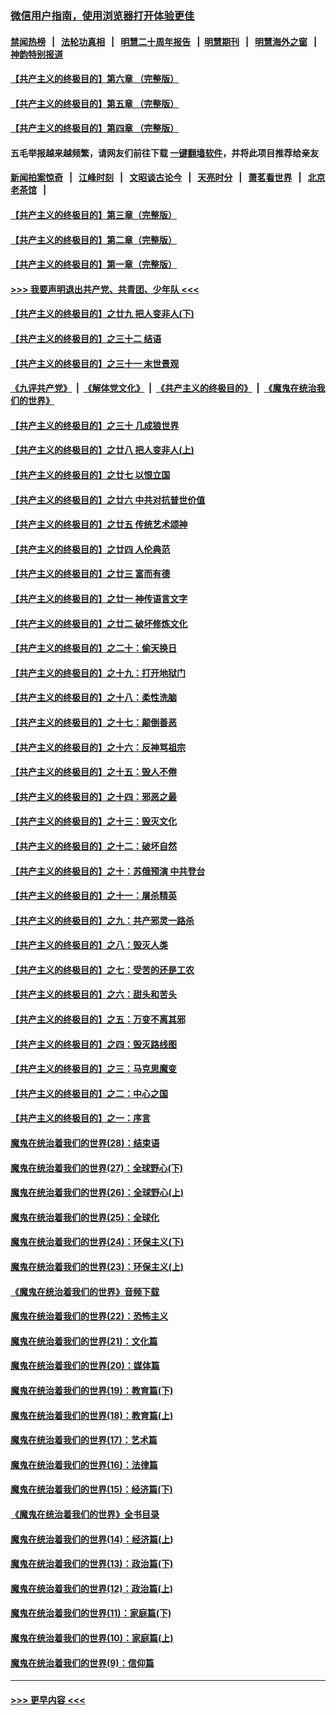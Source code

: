 ### [微信用户指南，使用浏览器打开体验更佳](https://github.com/gfw-breaker/banned-news1/blob/master/indexes/wechat-guide.md?t=0)
#### [禁闻热榜](热点新闻.md?t=0)  &nbsp;&nbsp;|&nbsp;&nbsp; [法轮功真相](https://github.com/gfw-breaker/truth/blob/master/README.md?t=0) &nbsp;&nbsp;|&nbsp;&nbsp; [明慧二十周年报告](https://github.com/gfw-breaker/mh-reports/blob/master/README.md?t=0) &nbsp;&nbsp;|&nbsp;&nbsp;[明慧期刊](https://github.com/gfw-breaker/mh-qikan) &nbsp;&nbsp;|&nbsp;&nbsp; [明慧海外之窗](https://github.com/gfw-breaker/mh-news/blob/master/README.md?t=0) &nbsp;&nbsp;|&nbsp;&nbsp; [神韵特别报道](https://github.com/gfw-breaker/mh-news/blob/master/shenyun.md?t=0)
#### [【共产主义的终极目的】第六章 （完整版）](../pages/nsc422/n11428913.md?t=02052033) 
#### [【共产主义的终极目的】第五章 （完整版）](../pages/nsc422/n11428912.md?t=02052033) 
#### [【共产主义的终极目的】第四章 （完整版）](../pages/nsc422/n11428907.md?t=02052033) 
#### 五毛举报越来越频繁，请网友们前往下载 [一键翻墙软件](https://github.com/gfw-breaker/ssr-accounts)，并将此项目推荐给亲友
#### [新闻拍案惊奇](https://github.com/gfw-breaker/banned-news1/blob/master/pages/link4.md) &nbsp;&nbsp;|&nbsp;&nbsp; [江峰时刻](https://github.com/gfw-breaker/banned-news1/blob/master/pages/link4.md) &nbsp;&nbsp;|&nbsp;&nbsp; [文昭谈古论今](https://github.com/gfw-breaker/banned-news1/blob/master/pages/link4.md) &nbsp;&nbsp;|&nbsp;&nbsp; [天亮时分](https://github.com/gfw-breaker/banned-news1/blob/master/pages/link4.md) &nbsp;&nbsp;|&nbsp;&nbsp; [萧茗看世界](https://github.com/gfw-breaker/banned-news1/blob/master/pages/link4.md) &nbsp;&nbsp;|&nbsp;&nbsp; [北京老茶馆](https://github.com/gfw-breaker/banned-news1/blob/master/pages/link4.md) &nbsp;&nbsp;|&nbsp;&nbsp; 
#### [【共产主义的终极目的】第三章（完整版）](../pages/nsc422/n11428848.md?t=02052033) 
#### [【共产主义的终极目的】第二章（完整版）](../pages/nsc422/n11428831.md?t=02052033) 
#### [【共产主义的终极目的】第一章（完整版）](../pages/nsc422/n11417651.md?t=02052033) 
#### [>>> 我要声明退出共产党、共青团、少年队 <<<](https://github.com/begood0513/goodnews/blob/master/quit/letter.md) 
#### [【共产主义的终极目的】之廿九 把人变非人(下)](../pages/nsc422/n11344140.md?t=02052033) 
#### [【共产主义的终极目的】之三十二 结语](../pages/nsc422/n11360535.md?t=02052033) 
#### [【共产主义的终极目的】之三十一 末世景观](../pages/nsc422/n11351129.md?t=02052033) 
#### [《九评共产党》](https://github.com/begood0513/9ping.md/blob/master/README.md) &nbsp;|&nbsp; [《解体党文化》](../../../../jtdwh.md/blob/master/README.md)  &nbsp;|&nbsp; [《共产主义的终极目的》](../../../../gczydzjmd.md/blob/master/README.md) &nbsp;|&nbsp; [《魔鬼在统治我们的世界》](../../../../mgztzwmdsj.md/blob/master/README.md) 
#### [【共产主义的终极目的】之三十 几成狼世界](../pages/nsc422/n11348280.md?t=02052033) 
#### [【共产主义的终极目的】之廿八 把人变非人(上)](../pages/nsc422/n11340492.md?t=02052033) 
#### [【共产主义的终极目的】之廿七 以恨立国](../pages/nsc422/n11336944.md?t=02052033) 
#### [【共产主义的终极目的】之廿六 中共对抗普世价值](../pages/nsc422/n11324785.md?t=02052033) 
#### [【共产主义的终极目的】之廿五 传统艺术颂神](../pages/nsc422/n11296396.md?t=02052033) 
#### [【共产主义的终极目的】之廿四 人伦典范](../pages/nsc422/n11296397.md?t=02052033) 
#### [【共产主义的终极目的】之廿三 富而有德](../pages/nsc422/n11283598.md?t=02052033) 
#### [【共产主义的终极目的】之廿一 神传语言文字](../pages/nsc422/n11263265.md?t=02052033) 
#### [【共产主义的终极目的】之廿二 破坏修炼文化](../pages/nsc422/n11245728.md?t=02052033) 
#### [【共产主义的终极目的】之二十：偷天换日](../pages/nsc422/n11238846.md?t=02052033) 
#### [【共产主义的终极目的】之十九：打开地狱门](../pages/nsc422/n11206376.md?t=02052033) 
#### [【共产主义的终极目的】之十八：柔性洗脑](../pages/nsc422/n11199994.md?t=02052033) 
#### [【共产主义的终极目的】之十七：颠倒善恶](../pages/nsc422/n11179782.md?t=02052033) 
#### [【共产主义的终极目的】之十六：反神骂祖宗](../pages/nsc422/n11166798.md?t=02052033) 
#### [【共产主义的终极目的】之十五：毁人不倦](../pages/nsc422/n11166792.md?t=02052033) 
#### [【共产主义的终极目的】之十四：邪恶之最](../pages/nsc422/n11150249.md?t=02052033) 
#### [【共产主义的终极目的】之十三：毁灭文化](../pages/nsc422/n11135227.md?t=02052033) 
#### [【共产主义的终极目的】之十二：破坏自然](../pages/nsc422/n11135214.md?t=02052033) 
#### [【共产主义的终极目的】之十：苏俄预演 中共登台](../pages/nsc422/n11118424.md?t=02052033) 
#### [【共产主义的终极目的】之十一：屠杀精英](../pages/nsc422/n11118442.md?t=02052033) 
#### [【共产主义的终极目的】之九：共产邪灵一路杀](../pages/nsc422/n11114139.md?t=02052033) 
#### [【共产主义的终极目的】之八：毁灭人类](../pages/nsc422/n11108503.md?t=02052033) 
#### [【共产主义的终极目的】之七：受苦的还是工农](../pages/nsc422/n11101809.md?t=02052033) 
#### [【共产主义的终极目的】之六：甜头和苦头](../pages/nsc422/n11096971.md?t=02052033) 
#### [【共产主义的终极目的】之五：万变不离其邪](../pages/nsc422/n11091285.md?t=02052033) 
#### [【共产主义的终极目的】之四：毁灭路线图](../pages/nsc422/n11086284.md?t=02052033) 
#### [【共产主义的终极目的】之三：马克思魔变](../pages/nsc422/n11061941.md?t=02052033) 
#### [【共产主义的终极目的】之二：中心之国](../pages/nsc422/n11047728.md?t=02052033) 
#### [【共产主义的终极目的】之一：序言](../pages/nsc422/n11086077.md?t=02052033) 
#### [魔鬼在统治着我们的世界(28)：结束语](../pages/nsc422/n10936246.md?t=02052033) 
#### [魔鬼在统治着我们的世界(27)：全球野心(下)](../pages/nsc422/n10928319.md?t=02052033) 
#### [魔鬼在统治着我们的世界(26)：全球野心(上)](../pages/nsc422/n10900318.md?t=02052033) 
#### [魔鬼在统治着我们的世界(25)：全球化](../pages/nsc422/n10788205.md?t=02052033) 
#### [魔鬼在统治着我们的世界(24)：环保主义(下)](../pages/nsc422/n10695307.md?t=02052033) 
#### [魔鬼在统治着我们的世界(23)：环保主义(上)](../pages/nsc422/n10688613.md?t=02052033) 
#### [《魔鬼在统治着我们的世界》音频下载](../pages/nsc422/n10635553.md?t=02052033) 
#### [魔鬼在统治着我们的世界(22)：恐怖主义](../pages/nsc422/n10614727.md?t=02052033) 
#### [魔鬼在统治着我们的世界(21)：文化篇](../pages/nsc422/n10597706.md?t=02052033) 
#### [魔鬼在统治着我们的世界(20)：媒体篇](../pages/nsc422/n10586579.md?t=02052033) 
#### [魔鬼在统治着我们的世界(19)：教育篇(下)](../pages/nsc422/n10564808.md?t=02052033) 
#### [魔鬼在统治着我们的世界(18)：教育篇(上)](../pages/nsc422/n10526970.md?t=02052033) 
#### [魔鬼在统治着我们的世界(17)：艺术篇](../pages/nsc422/n10499093.md?t=02052033) 
#### [魔鬼在统治着我们的世界(16)：法律篇](../pages/nsc422/n10485969.md?t=02052033) 
#### [魔鬼在统治着我们的世界(15)：经济篇(下)](../pages/nsc422/n10469975.md?t=02052033) 
#### [《魔鬼在统治着我们的世界》全书目录](../pages/nsc422/n10464261.md?t=02052033) 
#### [魔鬼在统治着我们的世界(14)：经济篇(上)](../pages/nsc422/n10457370.md?t=02052033) 
#### [魔鬼在统治着我们的世界(13)：政治篇(下)](../pages/nsc422/n10448270.md?t=02052033) 
#### [魔鬼在统治着我们的世界(12)：政治篇(上)](../pages/nsc422/n10444576.md?t=02052033) 
#### [魔鬼在统治着我们的世界(11)：家庭篇(下)](../pages/nsc422/n10440961.md?t=02052033) 
#### [魔鬼在统治着我们的世界(10)：家庭篇(上)](../pages/nsc422/n10435448.md?t=02052033) 
#### [魔鬼在统治着我们的世界(9)：信仰篇](../pages/nsc422/n10432159.md?t=02052033) 

----
#### [ >>> 更早内容 <<< ](../indexes/nsc422-earlier.md)
